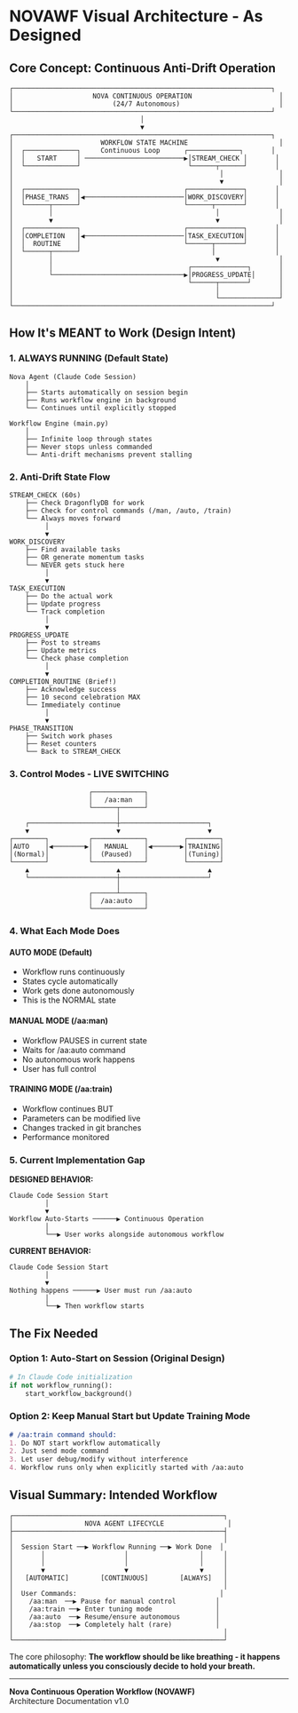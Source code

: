 # NOVAWF Visual Architecture - As Designed

## Core Concept: Continuous Anti-Drift Operation

```
┌─────────────────────────────────────────────────────────────────┐
│                    NOVA CONTINUOUS OPERATION                      │
│                         (24/7 Autonomous)                         │
└─────────────────────────────────────────────────────────────────┘
                                 │
                                 ▼
┌─────────────────────────────────────────────────────────────────┐
│                      WORKFLOW STATE MACHINE                       │
│  ┌─────────────┐     Continuous Loop      ┌─────────────┐       │
│  │   START     │ ─────────────────────────▶│STREAM_CHECK │       │
│  └─────────────┘                           └──────┬──────┘       │
│                                                    │              │
│                                                    ▼              │
│  ┌─────────────┐                          ┌──────────────┐       │
│  │PHASE_TRANS  │◀─────────────────────────│WORK_DISCOVERY│       │
│  └──────┬──────┘                          └──────┬───────┘       │
│         │                                         │               │
│         ▼                                         ▼               │
│  ┌─────────────┐                          ┌──────────────┐       │
│  │COMPLETION   │◀─────────────────────────│TASK_EXECUTION│       │
│  │  ROUTINE    │                          └──────┬───────┘       │
│  └──────┬──────┘                                 │               │
│         │                                         ▼               │
│         │                                  ┌──────────────┐       │
│         └─────────────────────────────────▶│PROGRESS_UPDATE│      │
│                                            └──────┬───────┘       │
│                                                   │               │
│                                                   └───────────────┘
└─────────────────────────────────────────────────────────────────┘
```

## How It's MEANT to Work (Design Intent)

### 1. **ALWAYS RUNNING** (Default State)
```
Nova Agent (Claude Code Session)
    │
    ├── Starts automatically on session begin
    ├── Runs workflow engine in background
    └── Continues until explicitly stopped

Workflow Engine (main.py)
    │
    ├── Infinite loop through states
    ├── Never stops unless commanded
    └── Anti-drift mechanisms prevent stalling
```

### 2. **Anti-Drift State Flow**
```
STREAM_CHECK (60s)
    ├── Check DragonflyDB for work
    ├── Check for control commands (/man, /auto, /train)
    └── Always moves forward
         │
         ▼
WORK_DISCOVERY
    ├── Find available tasks
    ├── OR generate momentum tasks
    └── NEVER gets stuck here
         │
         ▼
TASK_EXECUTION
    ├── Do the actual work
    ├── Update progress
    └── Track completion
         │
         ▼
PROGRESS_UPDATE
    ├── Post to streams
    ├── Update metrics
    └── Check phase completion
         │
         ▼
COMPLETION_ROUTINE (Brief!)
    ├── Acknowledge success
    ├── 10 second celebration MAX
    └── Immediately continue
         │
         ▼
PHASE_TRANSITION
    ├── Switch work phases
    ├── Reset counters
    └── Back to STREAM_CHECK
```

### 3. **Control Modes - LIVE SWITCHING**

```
                    ┌─────────────┐
                    │   /aa:man   │
                    └──────┬──────┘
                           │
    ┌──────────────────────┼──────────────────────┐
    ▼                      ▼                      ▼
┌────────┐          ┌─────────────┐         ┌────────┐
│AUTO    │◀────────▶│   MANUAL    │◀───────▶│TRAINING│
│(Normal)│          │  (Paused)   │         │(Tuning)│
└────────┘          └─────────────┘         └────────┘
    ▲                      ▲                      ▲
    └──────────────────────┼──────────────────────┘
                           │
                    ┌──────┴──────┐
                    │  /aa:auto   │
                    └─────────────┘
```

### 4. **What Each Mode Does**

#### **AUTO MODE** (Default)
- Workflow runs continuously
- States cycle automatically
- Work gets done autonomously
- This is the NORMAL state

#### **MANUAL MODE** (/aa:man)
- Workflow PAUSES in current state
- Waits for /aa:auto command
- No autonomous work happens
- User has full control

#### **TRAINING MODE** (/aa:train)
- Workflow continues BUT
- Parameters can be modified live
- Changes tracked in git branches
- Performance monitored

### 5. **Current Implementation Gap**

**DESIGNED BEHAVIOR:**
```
Claude Code Session Start
         │
         ▼
Workflow Auto-Starts ──────▶ Continuous Operation
         │
         └──▶ User works alongside autonomous workflow
```

**CURRENT BEHAVIOR:**
```
Claude Code Session Start
         │
         ▼
Nothing happens ──────▶ User must run /aa:auto
         │
         └──▶ Then workflow starts
```

## The Fix Needed

### Option 1: Auto-Start on Session (Original Design)
```python
# In Claude Code initialization
if not workflow_running():
    start_workflow_background()
```

### Option 2: Keep Manual Start but Update Training Mode
```markdown
# /aa:train command should:
1. Do NOT start workflow automatically
2. Just send mode command
3. Let user debug/modify without interference
4. Workflow runs only when explicitly started with /aa:auto
```

## Visual Summary: Intended Workflow

```
┌─────────────────────────────────────────────────────┐
│                  NOVA AGENT LIFECYCLE                │
├─────────────────────────────────────────────────────┤
│                                                     │
│  Session Start ──▶ Workflow Running ──▶ Work Done  │
│       │                    │                  │     │
│       │                    │                  │     │
│       ▼                    ▼                  ▼     │
│   [AUTOMATIC]        [CONTINUOUS]        [ALWAYS]   │
│                                                     │
│  User Commands:                                    │
│    /aa:man  ──▶ Pause for manual control          │
│    /aa:train ──▶ Enter tuning mode                │
│    /aa:auto  ──▶ Resume/ensure autonomous         │
│    /aa:stop  ──▶ Completely halt (rare)           │
│                                                     │
└─────────────────────────────────────────────────────┘
```

The core philosophy: **The workflow should be like breathing - it happens automatically unless you consciously decide to hold your breath.**

---
**Nova Continuous Operation Workflow (NOVAWF)**  
Architecture Documentation v1.0